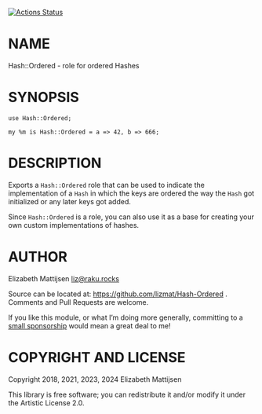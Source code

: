 [![Actions Status](https://github.com/lizmat/Hash-Ordered/workflows/test/badge.svg)](https://github.com/lizmat/Hash-Ordered/actions)

NAME
====

Hash::Ordered - role for ordered Hashes

SYNOPSIS
========

    use Hash::Ordered;

    my %m is Hash::Ordered = a => 42, b => 666;

DESCRIPTION
===========

Exports a `Hash::Ordered` role that can be used to indicate the implementation of a `Hash` in which the keys are ordered the way the `Hash` got initialized or any later keys got added.

Since `Hash::Ordered` is a role, you can also use it as a base for creating your own custom implementations of hashes.

AUTHOR
======

Elizabeth Mattijsen <liz@raku.rocks>

Source can be located at: https://github.com/lizmat/Hash-Ordered . Comments and Pull Requests are welcome.

If you like this module, or what I’m doing more generally, committing to a [small sponsorship](https://github.com/sponsors/lizmat/) would mean a great deal to me!

COPYRIGHT AND LICENSE
=====================

Copyright 2018, 2021, 2023, 2024 Elizabeth Mattijsen

This library is free software; you can redistribute it and/or modify it under the Artistic License 2.0.

